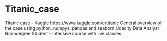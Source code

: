 # Titanic_case
Titanic case - Kaggle https://www.kaggle.com/c/titanic
General overview of the case using python, numpys, pandas and seaborn
Udacity Data Analyst Nanodegree Student - Intensive course with live classes
